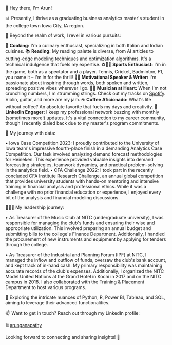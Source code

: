 👋 Hey there, I'm Arun!

📊 Presently, I thrive as a graduating business analytics master's student in the college town Iowa City, IA region. 

👀 Beyond the realm of work, I revel in various pursuits:

🍳 **Cooking:** I'm a culinary enthusiast, specializing in both Italian and Indian cuisines.
📚 **Reading:** My reading palette is diverse, from AI articles to cutting-edge modeling techniques and optimization algorithms. It's a technical indulgence that fuels my expertise.
⚽️🏏🎾 **Sports Enthusiast:** I'm in the game, both as a spectator and a player. Tennis, Cricket, Badminton, F1, you name it – I'm in for the thrill!
🎤📝 **Motivational Speaker & Writer:** I'm passionate about inspiring through words, both spoken and written, spreading positive vibes wherever I go.
🎵🎻 **Musician at Heart:** When I'm not crunching numbers, I'm strumming strings. Check out my tracks on [Spotify](https://open.spotify.com/artist/19rjEAZB5nXXGRgLLuMbsf?si=ZY5O0N1HSlSN-PWgXoU2TQ). Violin, guitar, and more are my jam.
☕ **Coffee Aficionado:** What's life without coffee? An absolute favorite that fuels my days and creativity.
💼 **LinkedIn Engager:** I keep my professional network buzzing with monthly (sometimes more!) updates. It's a vital connection to my career community, though I recently dialed back due to my master's program commitments.


🌱 My journey with data:

• Iowa Case Competition 2023: I proudly contributed to the University of Iowa team's impressive fourth-place finish in a demanding Analytics Case Competition. Our task involved analyzing demand forecast methodologies for Heineken. This experience provided valuable insights into demand forecasting strategies, teamwork dynamics, and practical problem-solving in the analytics field.
•	CFA Challenge 2022: I took part in the recently concluded CFA Institute Research Challenge, an annual global competition that provides university students with hands-on mentoring and intensive training in financial analysis and professional ethics. While it was a challenge with no prior financial education or experience, I enjoyed every bit of the analysis and financial modeling discussions.

🏋🏻‍♀️ My leadership journey:

•	As Treasurer of the Music Club at NITC (undergraduate university), I was responsible for managing the club's funds and ensuring their wise and appropriate utilization. This involved preparing an annual budget and submitting bills to the college's Finance Department. Additionally, I handled the procurement of new instruments and equipment by applying for tenders through the college.

•	As Treasurer of the Industrial and Planning Forum (IPF) at NITC, I managed the inflow and outflow of funds, oversaw the club's bank account, and kept track of in-hand cash. My primary responsibility was maintaining accurate records of the club's expenses. Additionally, I organized the NITC Model United Nations at the Grand Hotel in Kochi in 2017 and on the NITC campus in 2018. I also collaborated with the Training & Placement Department to host various programs.


🔧 Exploring the intricate nuances of Python, R, Power BI, Tableau, and SQL, aiming to leverage their advanced functionalities.

📫 Want to get in touch? Reach out through my LinkedIn profile:

⛓ [arunganapathy](https://www.linkedin.com/in/arunganpa24/)

Looking forward to connecting and sharing insights! 🌟
